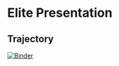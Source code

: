 # Elite Presentation

## Trajectory
[![Binder](https://mybinder.org/badge_logo.svg)](https://mybinder.org/v2/gh/KoehnLab/ElitePresentation.git/HEAD?labpath=trajectory.ipynb)

